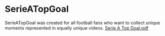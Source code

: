 # SerieATopGoal
SerieATopGoal was created for all football fans who want to collect unique moments represented in equally unique videos.
[Serie A Top Goal.pdf](https://github.com/AliH2000/SerieATopGoal/files/8379830/Serie.A.Top.Goal.pdf)
